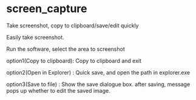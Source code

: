 # screen_capture
Take screenshot, copy to clipboard/save/edit quickly


Easily take screenshot.


Run the software, select the area to screenshot

option1(Copy to clipboard): Copy to clipboard and exit

option2(Open in Explorer) : Quick save, and open the path in explorer.exe

option3(Save to file)     : Show the save dialogue box. after saving, message pops up whether to edit the saved image.
  

